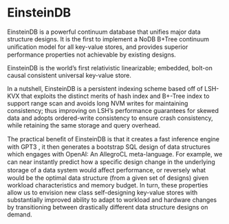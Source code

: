 # EinsteinDB

EinsteinDB is a powerful continuum database that unifies major data structure designs. It is the first to implement a NoDB B+Tree continuum uniﬁcation model for all key-value stores, and provides superior performance properties not achievable by existing designs. 

EinsteinDB is the world’s first relativistic linearizable; embedded, bolt-on causal consistent universal key-value store. 

In a nutshell, EinsteinDB is a persistent indexing scheme based off of LSH-KVX that exploits the distinct merits of hash index and B+-Tree index to support range scan and avoids long NVM writes for maintaining consistency; thus improving on LSH’s performance guarantees for skewed data and adopts ordered-write consistency to ensure crash consistency, while retaining the same storage and query overhead. 

The practical beneﬁt of EinsteinDB is that it creates a fast inference engine with GPT3 , it then generates a bootstrap SQL design of data structures which engages with OpenAI: An AllegroCL meta-language. For example, we can near instantly predict how a speciﬁc de­sign change in the underlying storage of a data system would aﬀect performance, or reversely what would be the optimal data structure (from a given set of designs) given workload characteristics and memory budget. In turn, these prop­erties allow us to envision new class self-designing key-value stores with substantially improved ability to adapt to workload and hardware changes by transitioning between drastically different data structure designs on demand.
